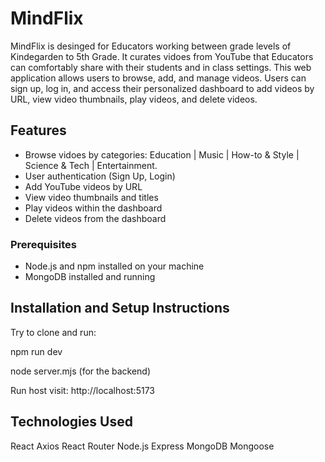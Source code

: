 # MindFlix

MindFlix is desinged for Educators working between grade levels of Kindegarden to 5th Grade. It curates vidoes from YouTube that Educators can comfortably share with their students and in class settings.
This web application allows users to browse, add, and manage videos. Users can sign up, log in, and access their personalized dashboard to add videos by URL, view video thumbnails, play videos, and delete videos.

## Features
- Browse vidoes by categories: Education | Music | How-to & Style | Science & Tech | Entertainment. 
- User authentication (Sign Up, Login)
- Add YouTube videos by URL
- View video thumbnails and titles
- Play videos within the dashboard
- Delete videos from the dashboard

### Prerequisites

- Node.js and npm installed on your machine
- MongoDB installed and running

## Installation and Setup Instructions
Try to clone and run:

npm run dev

node server.mjs (for the backend)

Run host visit: http://localhost:5173

## Technologies Used

React
Axios
React Router
Node.js
Express
MongoDB
Mongoose
